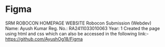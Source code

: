 # Figma
SRM ROBOCON HOMEPAGE WEBSITE
Robocon Submission (Webdev)
Name: Ayush Kumar Reg. No.: RA2411033010063 Year: 1 Created the page using html and css which can also be accessed in the following link:-
https://github.com/AyushOg18/Figma
